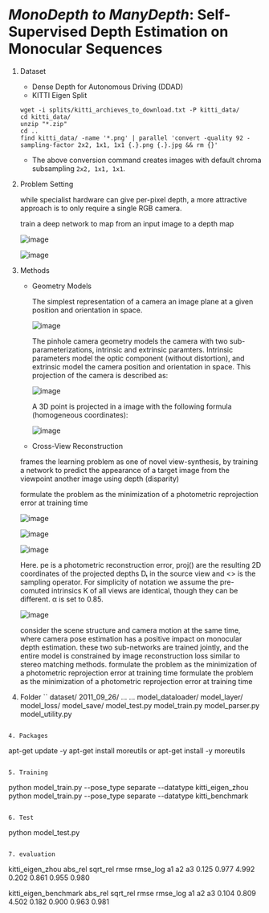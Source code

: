 # *MonoDepth to ManyDepth*: Self-Supervised Depth Estimation on Monocular Sequences
1. Dataset 
	- Dense Depth for Autonomous Driving (DDAD)
	- KITTI Eigen Split
	```
	wget -i splits/kitti_archieves_to_download.txt -P kitti_data/
	cd kitti_data/
	unzip "*.zip"
	cd ..
	find kitti_data/ -name '*.png' | parallel 'convert -quality 92 -sampling-factor 2x2, 1x1, 1x1 {.}.png {.}.jpg && rm {}'
	```
	- The above conversion command creates images with default chroma subsampling `2x2, 1x1, 1x1`. 

2. Problem Setting

	while specialist hardware can give per-pixel depth, a more attractive approach is to only require a single RGB camera.
	
	train a deep network to map from an input image to a depth map 
	
	![image](https://user-images.githubusercontent.com/38284936/128327929-5b9b0d88-8d8a-4832-b900-e53e21ea0edf.png)
	
	![image](https://user-images.githubusercontent.com/38284936/128327970-7cfa78e0-dba0-4619-b200-b9ad3306e4eb.png)

3. Methods
	- Geometry Models
	  
	  The simplest representation of a camera an image plane at a given position and orientation in space. 
	  
	  ![image](https://user-images.githubusercontent.com/38284936/128328232-1f5072ba-5e24-4415-b6ef-852de9fb17c0.png)
	  
	  The pinhole camera geometry models the camera with two sub-parameterizations, intrinsic and extrinsic paramters. Intrinsic parameters model the optic component (without distortion), and extrinsic model the camera position and orientation in space. This projection of the camera is described as:
	  
	  ![image](https://user-images.githubusercontent.com/38284936/128328314-bab98131-be0b-4a3a-82c2-48130e63b4cd.png)
	  
	  A 3D point is projected in a image with the following formula (homogeneous coordinates):
	  
	  ![image](https://user-images.githubusercontent.com/38284936/128328372-313475dd-bad3-4cd7-8775-fee689b733a0.png)
	  
	- Cross-View Reconstruction
	
	frames the learning problem as one of novel view-synthesis, by training a network to predict the appearance of a target image from the viewpoint another image using depth (disparity)
	
	formulate the problem as the minimization of a photometric reprojection  error at training time
	
	![image](https://user-images.githubusercontent.com/38284936/128328569-28c573e5-7a63-4fa2-93e4-9da028ceabad.png)
	
	![image](https://user-images.githubusercontent.com/38284936/128328609-78f198b8-1bf9-4599-9410-769143e46f52.png)
	
	![image](https://user-images.githubusercontent.com/38284936/128328628-54f2c6f1-cb40-4fd3-866d-4e36f699b1f7.png)
	
	Here. pe is a photometric reconstruction error, proj() are the resulting 2D coordinates of the projected depths Dₜ in the source view and <> is the sampling operator.  For simplicity of notation we assume the pre-comuted intrinsics K of all views are identical, though they can be different. α is set to 0.85.
	
	![image](https://user-images.githubusercontent.com/38284936/128328686-a7a592f1-223f-4183-8ec5-b8c59c03dbf3.png)
	
	consider the scene structure and camera motion at the same time, where camera pose estimation has a positive impact on monocular depth estimation. these two sub-networks are trained jointly, and the entire model is constrained by image reconstruction loss similar to stereo matching methods. 
	formulate the problem as the minimization of a photometric reprojection  error at training time
	formulate the problem as the minimization of a photometric reprojection  error at training time

3. Folder
``
dataset/
    2011_09_26/
    ...
    ...
model_dataloader/
model_layer/
model_loss/
model_save/
model_test.py
model_train.py
model_parser.py
model_utility.py
```

4. Packages
```
apt-get update -y
apt-get install moreutils
or
apt-get install -y moreutils
```

5. Training
```
python model_train.py --pose_type separate --datatype kitti_eigen_zhou
python model_train.py --pose_type separate --datatype kitti_benchmark
```

6. Test
```
python model_test.py
```

7. evaluation
```
kitti_eigen_zhou 
abs_rel   sqrt_rel  rmse      rmse_log  a1        a2        a3
0.125     0.977     4.992     0.202     0.861     0.955     0.980

kitti_eigen_benchmark
abs_rel   sqrt_rel  rmse      rmse_log  a1        a2        a3
0.104     0.809     4.502     0.182     0.900     0.963     0.981
```





